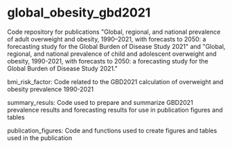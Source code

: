 # global_obesity_gbd2021

Code repository for publications "Global, regional, and national prevalence of adult overweight and obesity, 1990–2021, with forecasts to 2050: a forecasting study for the Global Burden of Disease Study 2021" and "Global, regional, and national prevalence of child and adolescent overweight and obesity, 1990-2021, with forecasts to 2050: a forecasting study for the Global Burden of Disease Study 2021."

bmi_risk_factor: Code related to the GBD2021 calculation of overweight and obesity prevalence 1990-2021

summary_resuls: Code used to prepare and summarize GBD2021 prevalence results and forecasting results for use in publication figures and tables

publication_figures: Code and functions used to create figures and tables used in the publication
